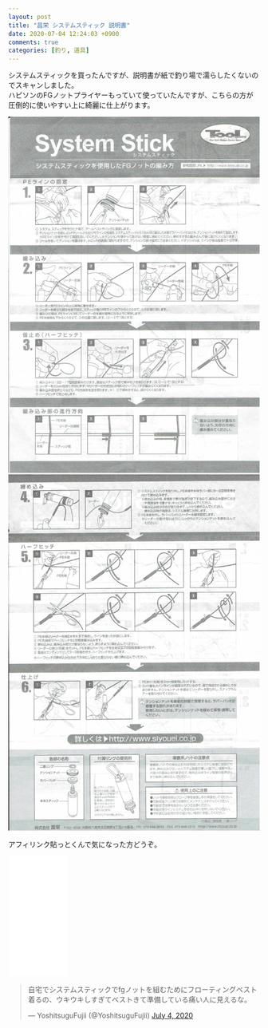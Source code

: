 ```yaml
---
layout: post
title: "昌栄 システムスティック 説明書"
date: 2020-07-04 12:24:03 +0900
comments: true
categories: [釣り, 道具]
---
```


システムスティックを買ったんですが、説明書が紙で釣り場で濡らしたくないのでスキャンしました。  
ハピソンのFGノットプライヤーもっていて使っていたんですが、こちらの方が圧倒的に使いやすい上に綺麗に仕上がります。  

<!-- more -->    
    
<script async src="//pagead2.googlesyndication.com/pagead/js/adsbygoogle.js"></script>    
<ins class="adsbygoogle"    
     style="display:block; text-align:center;"    
     data-ad-layout="in-article"    
     data-ad-format="fluid"    
     data-ad-client="ca-pub-7039502723411845"    
     data-ad-slot="8206045005"></ins>    
<script>    
     (adsbygoogle = window.adsbygoogle || []).push({});    
</script>   


<img src="/images/blog/20200704/system_stick1.jpg">  
<img src="/images/blog/20200704/system_stick2.jpg">  


アフィリンク貼っとくんで気になった方どうぞ。  
<iframe style="width:120px;height:240px;" marginwidth="0" marginheight="0" scrolling="no" frameborder="0" src="//rcm-fe.amazon-adsystem.com/e/cm?lt1=_blank&bc1=000000&IS2=1&bg1=FFFFFF&fc1=000000&lc1=0000FF&t=gogosakura-22&language=ja_JP&o=9&p=8&l=as4&m=amazon&f=ifr&ref=as_ss_li_til&asins=B008120OFU&linkId=e3290469ab20956abfbc32b6c0baf29e"></iframe>

<blockquote class="twitter-tweet"><p lang="ja" dir="ltr">自宅でシステムスティックでfgノットを組むためにフローティングベスト着るの、ウキウキしすぎてベストきて準備している痛い人に見えるな。</p>&mdash; YoshitsuguFujii (@YoshitsuguFujii) <a href="https://twitter.com/YoshitsuguFujii/status/1279254162941685760?ref_src=twsrc%5Etfw">July 4, 2020</a></blockquote> <script async src="https://platform.twitter.com/widgets.js" charset="utf-8"></script>
